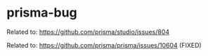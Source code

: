 # prisma-bug

Related to: https://github.com/prisma/studio/issues/804

Related to: https://github.com/prisma/prisma/issues/10604 (FIXED)
